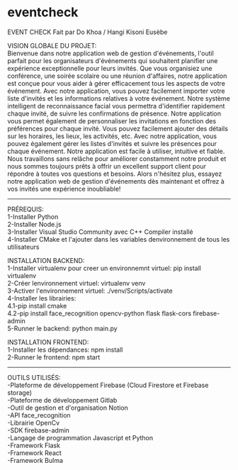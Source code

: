 # eventcheck

EVENT CHECK
Fait par Do Khoa / Hangi Kisoni Eusèbe

VISION GLOBALE DU PROJET: <br/>
Bienvenue dans notre application web de gestion d'événements, l'outil parfait pour les organisateurs d'événements qui souhaitent planifier une expérience exceptionnelle pour leurs invités. Que vous organisiez une conférence, une soirée scolaire ou une réunion d'affaires, notre application est conçue pour vous aider à gérer efficacement tous les aspects de votre événement. Avec notre application, vous pouvez facilement importer votre liste d'invités et les informations relatives à votre événement. Notre système intelligent de reconnaissance facial vous permettra d'identifier rapidement chaque invité, de suivre les confirmations de présence. Notre application vous permet également de personnaliser les invitations en fonction des préférences pour chaque invité. Vous pouvez facilement ajouter des détails sur les horaires, les lieux, les activités, etc. Avec notre application, vous pouvez également gérer les listes d'invités et suivre les présences pour chaque événement. Notre application est facile à utiliser, intuitive et fiable. Nous travaillons sans relâche pour améliorer constamment notre produit et nous sommes toujours prêts à offrir un excellent support client pour répondre à toutes vos questions et besoins. Alors n'hésitez plus, essayez notre application web de gestion d'événements dès maintenant et offrez à vos invités une expérience inoubliable! <br/>

---------------------------------------------------------------------------------------------------------------------------------

PRÉREQUIS: <br/>
1-Installer Python <br/>
2-Installer Node.js <br/>
3-Installer Visual Studio Community avec C++ Compiler installé <br/>
4-Installer CMake et l'ajouter dans les variables denvironnement de tous les utilisateurs <br/>

INSTALLATION BACKEND: <br/>
1-Installer virtualenv pour creer un environnemnt virtuel: pip install virtualenv <br/>
2-Créer lenvironnement virtuel: virtualenv venv <br/>
3-Activer l'environnement virtuel: ./venv/Scripts/activate <br/>
4-Installer les librairies: <br/>
    4.1-pip install cmake <br/>
    4.2-pip install face_recognition opencv-python flask flask-cors firebase-admin <br/>
5-Runner le backend: python main.py <br/>

INSTALLATION FRONTEND: <br/>
1-Installer les dépendances: npm install <br/>
2-Runner le frontend: npm start  <br/>

---------------------------------------------------------------------------------------------------------------------------------

OUTILS UTILISÉS: <br/>
-Plateforme de développement Firebase (Cloud Firestore et Firebase storage) <br/> 
-Plateforme de développement Gitlab <br/>
-Outil de gestion et d'organisation Notion <br/>
-API face_recognition  <br/>
-Librairie OpenCv <br/>
-SDK firebase-admin <br/>
-Langage de programmation Javascript et Python <br/>
-Framework Flask <br/>
-Framework React <br/>
-Framework Bulma <br/>